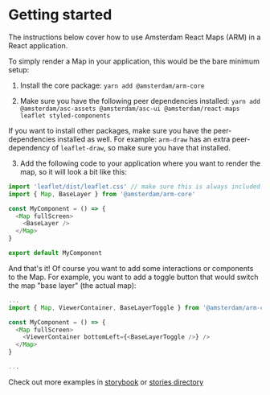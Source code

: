 # Getting started

The instructions below cover how to use Amsterdam React Maps (ARM) in a React application.

To simply render a Map in your application, this would be the bare minimum setup:

1. Install the core package: `yarn add @amsterdam/arm-core`

2. Make sure you have the following peer dependencies installed:
`yarn add @amsterdam/asc-assets @amsterdam/asc-ui @amsterdam/react-maps leaflet styled-components`

If you want to install other packages, make sure you have the peer-dependencies installed as well. For example:
`arm-draw` has an extra peer-dependency of `leaflet-draw`, so make sure you have that installed.

3. Add the following code to your application where you want to render the map, so it will look a bit like this:

```js
import 'leaflet/dist/leaflet.css' // make sure this is always included!
import { Map, BaseLayer } from '@amsterdam/arm-core'

const MyComponent = () => {
  <Map fullScreen>
    <BaseLayer />
  </Map>
}

export default MyComponent
```

And that's it! Of course you want to add some interactions or components to the Map. For example, 
you want to add a toggle button that would switch the map "base layer" (the actual map):

```js
...
import { Map, ViewerContainer, BaseLayerToggle } from '@amsterdam/arm-core'

const MyComponent = () => {
  <Map fullScreen>
    <ViewerContainer bottomLeft={<BaseLayerToggle />} />
  </Map>
}

...
```

Check out more examples in [storybook](https://amsterdam.github.io/amsterdam-react-maps/#/) or [stories directory](https://github.com/Amsterdam/amsterdam-react-maps/tree/master/stories)
